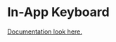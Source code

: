 # In-App Keyboard
 
[Documentation look here.](https://github.com/MargaritaOstrovskaia/InAppKeyboard/wiki/In-App-Keyboard)
